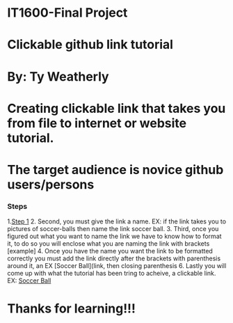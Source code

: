 # IT1600-Final Project
# Clickable github link tutorial
# By: Ty Weatherly
# Creating clickable link that takes you from file to internet or website tutorial.
# The target audience is novice github users/persons

### Steps
1.[Step 1](./step1.md)
2. Second, you must give the link a name. EX: if the link takes you to pictures of soccer-balls then name the link soccer ball.
3. Third, once you figured out what you want to name the link we have to know how to format it, to do so you will enclose what you are naming the link with brackets [example]
4. Once you have the name you want the link to be formatted correctly you must add the link directly after the brackets with parenthesis around it, an EX
[Soccer Ball](link, then closing parenthesis
6. Lastly you will come up with what the tutorial has been tring to acheive, a clickable link. EX:
[Soccer Ball](https://www.walmart.com/ip/Soccer-Ball-Edible-Icing-Image-for-3-inch-Round-for-CupCake-Cookie/934431703?wmlspartner=wlpa&selectedSellerId=8888&&adid=22222222227000000000&wl0=&wl1=g&wl2=c&wl3=42423897272&wl4=pla-51320962143&wl5=9023533&wl6=&wl7=&wl8=&wl9=pla&wl10=115794155&wl11=online&wl12=934431703&veh=sem&gclid=CjwKCAiAksyNBhAPEiwAlDBeLM8w1UoqqTmfEbaKE8CY_LNJ0k0XXL8FV3tZkRyXc0rJTOLp_CZr-RoC5goQAvD_BwE&gclsrc=aw.ds)

# Thanks for learning!!!
